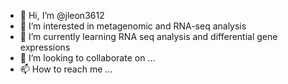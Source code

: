 - 👋 Hi, I’m @jleon3612
- 👀 I’m interested in metagenomic and RNA-seq analysis 
- 🌱 I’m currently learning RNA seq analysis and differential gene expressions
- 💞️ I’m looking to collaborate on ...
- 📫 How to reach me ...

<!---
jleon3612/jleon3612 is a ✨ special ✨ repository because its `README.md` (this file) appears on your GitHub profile.
You can click the Preview link to take a look at your changes.
--->
